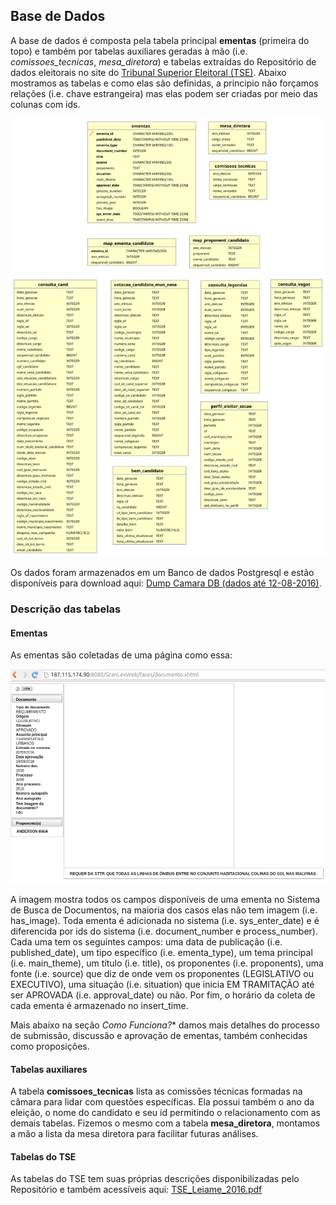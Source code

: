 ## Base de Dados
A base de dados é composta pela tabela principal **ementas** (primeira do topo) e também por tabelas auxiliares geradas à mão (i.e. *comissoes_tecnicas*, *mesa_diretora*) e tabelas extraídas do Repositório de dados eleitorais no site do [Tribunal Superior Eleitoral (TSE)](http://www.tse.jus.br/eleicoes/estatisticas/repositorio-de-dados-eleitorais). Abaixo mostramos as tabelas e como elas são definidas, a principio não forçamos relações (i.e. chave estrangeira) mas elas podem ser criadas por meio das colunas com ids. 

![Camara Data Model](camara_data_model.svg)

Os dados foram armazenados em um Banco de dados Postgresql e estão disponíveis para download aqui: [Dump Camara DB (dados até 12-08-2016)](dump_camara_db_12-08-16.zip).

### Descrição das tabelas

#### Ementas
As ementas são coletadas de uma página como essa:

![Exemplo de Ementa](ementa_exemplo.png)

A imagem mostra todos os campos disponíveis de uma ementa no Sistema de Busca de Documentos, na maioria dos casos elas não tem imagem (i.e. has_image). Toda ementa é adicionada no sistema (i.e. sys_enter_date) e é diferencida por ids do sistema (i.e. document_number e process_number). Cada uma tem os seguintes campos: uma data de publicação (i.e. published_date), um  tipo específico (i.e. ementa_type), um tema principal (i.e. main_theme), um título (i.e. title), os proponentes (i.e. proponents), uma fonte (i.e. source) que diz de onde vem os proponentes (LEGISLATIVO ou EXECUTIVO), uma situação (i.e. situation) que inicia EM TRAMITAÇÃO até ser APROVADA (i.e. approval_date) ou não. Por fim, o horário da coleta de cada ementa é armazenado no insert_time.

Mais abaixo na seção *Como Funciona?** damos mais detalhes do processo de submissão, discussão e aprovação de ementas, também conhecidas como proposições.

#### Tabelas auxiliares
A tabela **comissoes_tecnicas** lista as comissões técnicas formadas na câmara para lidar com questões específicas. Ela possui também o ano da eleição, o nome do candidato e seu id permitindo o relacionamento com as demais tabelas. Fizemos o mesmo com a tabela **mesa_diretora**, montamos a mão a lista da mesa diretora para facilitar futuras análises.

#### Tabelas do TSE
As tabelas do TSE tem suas próprias descrições disponibilizadas pelo Repositório e também acessíveis aqui: [TSE_Leiame_2016.pdf](TSE_Leiame_2016.pdf) 
